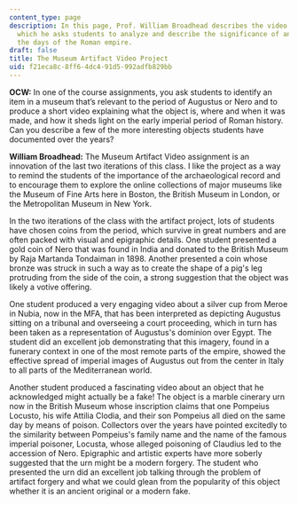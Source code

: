 ```yaml
---
content_type: page
description: In this page, Prof. William Broadhead describes the video project, in
  which he asks students to analyze and describe the significance of an artifact from
  the days of the Roman empire.
draft: false
title: The Museum Artifact Video Project
uid: f21eca8c-8ff6-4dc4-91d5-992adfb829bb
---
```

**OCW:** In one of the course assignments, you ask students to identify an item in a museum that’s relevant to the period of Augustus or Nero and to produce a short video explaining what the object is, where and when it was made, and how it sheds light on the early imperial period of Roman history. Can you describe a few of the more interesting objects students have documented over the years?

**William Broadhead:** The Museum Artifact Video assignment is an innovation of the last two iterations of this class. I like the project as a way to remind the students of the importance of the archaeological record and to encourage them to explore the online collections of major museums like the Museum of Fine Arts here in Boston, the British Museum in London, or the Metropolitan Museum in New York.

In the two iterations of the class with the artifact project, lots of students have chosen coins from the period, which survive in great numbers and are often packed with visual and epigraphic details. One student presented a gold coin of Nero that was found in India and donated to the British Museum by Raja Martanda Tondaiman in 1898. Another presented a coin whose bronze was struck in such a way as to create the shape of a pig's leg protruding from the side of the coin, a strong suggestion that the object was likely a votive offering.

One student produced a very engaging video about a silver cup from Meroe in Nubia, now in the MFA, that has been interpreted as depicting Augustus sitting on a tribunal and overseeing a court proceeding, which in turn has been taken as a representation of Augustus's dominion over Egypt. The student did an excellent job demonstrating that this imagery, found in a funerary context in one of the most remote parts of the empire, showed the effective spread of imperial images of Augustus out from the center in Italy to all parts of the Mediterranean world.

Another student produced a fascinating video about an object that he acknowledged might actually be a fake! The object is a marble cinerary urn now in the British Museum whose inscription claims that one Pompeius Locusto, his wife Attilia Clodia, and their son Pompeius all died on the same day by means of poison. Collectors over the years have pointed excitedly to the similarity between Pompeius's family name and the name of the famous imperial poisoner, Locusta, whose alleged poisoning of Claudius led to the accession of Nero. Epigraphic and artistic experts have more soberly suggested that the urn might be a modern forgery. The student who presented the urn did an excellent job talking through the problem of artifact forgery and what we could glean from the popularity of this object whether it is an ancient original or a modern fake.